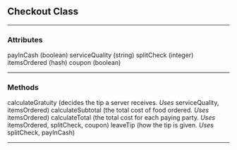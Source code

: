 ## Checkout Class ##

---

### Attributes ###
payInCash      (boolean)
serviceQuality (string)
splitCheck     (integer)
itemsOrdered   (hash)
coupon         (boolean)

---

### Methods ###
calculateGratuity (decides the tip a server receives. *Uses* serviceQuality, itemsOrdered)
calculateSubtotal (the total cost of food ordered. *Uses* itemsOrdered)
calculateTotal    (the total cost for each paying party. *Uses* itemsOrdered, splitCheck, coupon)
leaveTip          (how the tip is given. *Uses* splitCheck, payInCash)

---

